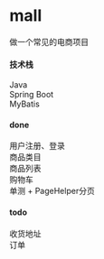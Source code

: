 # mall
做一个常见的电商项目

#### 技术栈
  Java  
  Spring Boot  
  MyBatis  

#### done
  用户注册、登录  
  商品类目  
  商品列表  
  购物车  
  单测 + PageHelper分页  

#### todo
  收货地址  
  订单  
  
